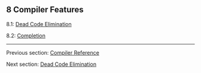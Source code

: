 ## 8 Compiler Features

8.1: [Dead Code Elimination](cr-dce.md)

8.2: [Completion](cr-completion.md)

---

Previous section: [Compiler Reference](compiler-reference.md)

Next section: [Dead Code Elimination](cr-dce.md)
